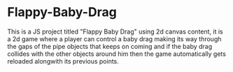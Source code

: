 # Flappy-Baby-Drag
This is a JS project titled "Flappy Baby Drag" using 2d canvas content, it is a 2d game where a player can control a baby drag making its way through the gaps of the pipe objects that keeps on coming and if the baby drag collides with the other objects around him then the game automatically gets reloaded alongwith its previous points.
